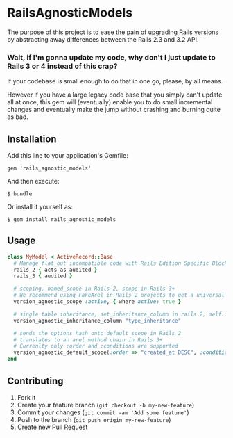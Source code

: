 # RailsAgnosticModels

The purpose of this project is to ease the pain of upgrading Rails versions by abstracting away differences between the Rails 2.3 and 3.2 API.

### Wait, if I'm gonna update my code, why don't I just update to Rails 3 or 4 instead of this crap?

If your codebase is small enough to do that in one go, please, by all means. 

However if you have a large legacy code base that you simply can't update all at once, this gem will (eventually) enable you to do small incremental changes and eventually make the jump without crashing and burning quite as bad.

## Installation

Add this line to your application's Gemfile:

    gem 'rails_agnostic_models'

And then execute:

    $ bundle

Or install it yourself as:

    $ gem install rails_agnostic_models

## Usage

```ruby
class MyModel < ActiveRecord::Base
  # Manage flat_out incompatible code with Rails Edition Specific Blocks
  rails_2 { acts_as_audited }
  rails_3 { audited }

  # scoping, named_scope in Rails 2, scope in Rails 3+
  # We recommend using FakeArel in Rails 2 projects to get a universal query interface, but it is not required
  version_agnostic_scope :active, { where active: true }

  # single table inheritance, set_inheritance_column in rails 2, self.inheritance_column= in Rails 3+
  version_agnostic_inheritance_column "type_inheritance"

  # sends the options hash onto default_scope in Rails 2
  # translates to an arel method chain in Rails 3+
  # Currenlty only :order and :conditions are supported
  version_agnostic_default_scope(:order => "created_at DESC", :conditions => {:active => true})
end
```

## Contributing

1. Fork it
2. Create your feature branch (`git checkout -b my-new-feature`)
3. Commit your changes (`git commit -am 'Add some feature'`)
4. Push to the branch (`git push origin my-new-feature`)
5. Create new Pull Request
